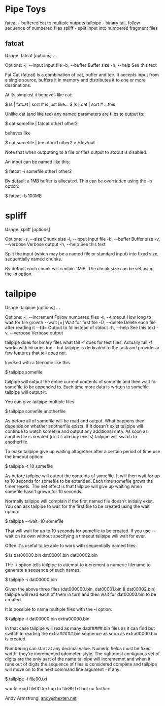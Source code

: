 # Pipe Toys

fatcat    - buffered cat to multiple outputs
tailpipe  - binary tail, follow sequence of numbered files
spliff    - split input into numbered fragment files


## fatcat

  Usage: fatcat [options] <file>...

  Options:
    -i, --input  <file>  Input file
    -b, --buffer <size>  Buffer size
    -h, --help           See this text

Fat Cat (fatcat) is a combination of cat, buffer and tee. It accepts
input from a single source, buffers it in memory and distributes it to
one or more destinations.

At its simplest it behaves like cat:

  $ ls | fatcat | sort  # is just like...
  $ ls | cat | sort     # ...this

Unlike cat (and like tee) any named parameters are files to output to:

  $ cat somefile | fatcat other1 other2

behaves like

  $ cat somefile | tee other1 other2 > /dev/null

Note that when outputting to a file or files output to stdout is
disabled.

An input can be named like this:

  $ fatcat -i somefile other1 other2

By default a 1MB buffer is allocated. This can be overridden using the
-b option:

  $ fatcat -b 100MB

# spliff

  Usage: spliff [options] <file>

  Options:
    -s, --size <size>    Chunk size
    -i, --input  <file>  Input file
    -b, --buffer <size>  Buffer size
    -v, --verbose        Verbose output
    -h, --help           See this text

Split the input (which may be a named file or standard input) into fixed
size, sequentially named chunks.

By default each chunk will contain 1MiB. The chunk size can be set using
the -s option.

# tailpipe

  Usage: tailpipe [options] <file>...

  Options:
    -i, --increment           Follow numbered files
    -t, --timeout <seconds>   How long to wait for file growth
        --wait [=<seconds>]   Wait for first file
    -D, --delete              Delete each file after reading it
        --fd=<fd>             Output to fd instead of stdout
    -h, --help                See this text
    -v, --verbose             Verbose output

tailpipe does for binary files what tail -f does for text files. Actually
tail -f works with binaries too - but tailpipe is dedicated to the task
and provides a few features that tail does not.

Invoked with a filename like this

  $ tailpipe somefile

tailpipe will output the entire current contents of somefile and then
wait for somefile to be appended to. Each time more data is written to
somefile tailpipe will output it.

You can give tailpipe multiple files

  $ tailpipe somefile anotherfile

As before all of somefile will be read and output. What happens then
depends on whether anotherfile exists. If it doesn't exist tailpipe will
continue to watch somefile and output any additional data. As soon as
anotherfile is created (or if it already exists) tailpipe will switch to
anotherfile.

To make tailpipe give up waiting altogether after a certain period of
time use the timeout option:

  $ tailpipe -t 10 somefile

As before tailpipe will output the contents of somefile. It will then
wait for up to 10 seconds for somefile to be extended. Each time
somefile grows the timer resets. The net effect is that tailpipe will
give up waiting when somefile hasn't grown for 10 seconds.

Normally tailpipe will complain if the first named file doesn't initially
exist. You can ask tailpipe to wait for the first file to be created
using the wait option:

  $ tailpipe --wait=10 somefile

That will wait for up to 10 seconds for somefile to be created. If you
use --wait on its own without specifying a timeout tailpipe will
wait for ever.

Often it's useful to be able to work with sequentially named files:

  $ ls
  dat00000.bin dat00001.bin dat00002.bin

The -i option tells tailpipe to attempt to increment a numeric filename
to generate a sequence of such names:

  $ tailpipe -i dat00000.bin

Given the above three files (dat000000.bin, dat00001.bin & dat00002.bin)
tailpipe will read each of them in turn and then wait for dat00003.bin to
be created.

It is possible to name multiple files with the -i option:

  $ tailpipe -i dat00000.bin extra00000.bin

In that case tailpipe will read as many dat#####.bin files as it can find
but switch to reading the extra#####.bin sequence as soon as
extra00000.bin is created.

Numbering can start at any decimal value. Numeric fields must be fixed
width; they're incremented odometer-style. The rightmost contiguous set
of digits are the only part of the name tailpipe will incrememnt and when
it runs out of digits the sequence of files is considered complete and
tailpipe will move on to the next command line argument - if any:

  $ tailpipe -i file00.txt

would read file00.text up to file99.txt but no further.

Andy Armstrong, andy@hexten.net

